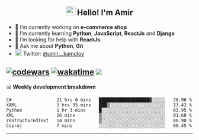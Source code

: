 <h2 align="center"><img src="https://media.giphy.com/media/hvRJCLFzcasrR4ia7z/giphy.gif" width="25px"> Hello! I'm Amir</h2>

- 🔭 I’m currently working on **e-commerce shop**
- 🌱 I’m currently learning **Python**, **JavaScript**, **ReactJs** and **Django**
- 🤔 I’m looking for help with **ReactJs**
- 💬 Ask me about **Python**, **Git**
- <img alt="Amir Kamolov | Twitter" width="18px" src="https://raw.githubusercontent.com/peterthehan/peterthehan/master/assets/twitter.svg" /> Twitter: [@amir__kamolov ](https://twitter.com/amir__kamolov)

[![codewars](https://www.codewars.com/users/Kamolov%20Amir/badges/micro)](https://www.codewars.com/users/Kamolov%20Amir)
[![wakatime](https://wakatime.com/badge/user/12da36de-2fca-4ef2-bb44-ec10c4750b61.svg)](https://wakatime.com/@12da36de-2fca-4ef2-bb44-ec10c4750b61)
![](https://komarev.com/ghpvc/?username=Amir0715&style=flat-square)
---

📊 **Weekly development breakdown**
<!--START_SECTION:waka-->

```text
C#                 21 hrs 6 mins   ███████████████████▓░░░░░   78.96 %
XAML               3 hrs 35 mins   ███▒░░░░░░░░░░░░░░░░░░░░░   13.42 %
Python             1 hr 3 mins     █░░░░░░░░░░░░░░░░░░░░░░░░   03.95 %
XML                26 mins         ▒░░░░░░░░░░░░░░░░░░░░░░░░   01.68 %
reStructuredText   14 mins         ▒░░░░░░░░░░░░░░░░░░░░░░░░   00.90 %
Csproj             7 mins          ░░░░░░░░░░░░░░░░░░░░░░░░░   00.45 %
```

<!--END_SECTION:waka-->

---
